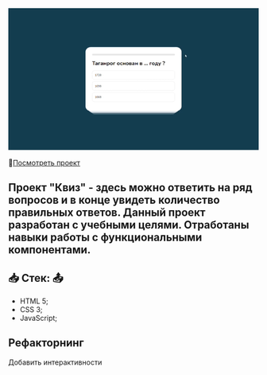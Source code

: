  
<img src="https://github.com/RyzhukIgor/quiz/blob/main/src/image/view.gif">  

:open_file_folder:[Посмотреть проект](https://ryzhukigor.github.io/mesto/)  

## Проект "Квиз" - здесь можно ответить на ряд вопросов и в конце увидеть количество правильных ответов. Данный проект разработан с учебными целями. Отработаны навыки работы с функциональными компонентами.  

## :inbox_tray: __Стек:__ :outbox_tray:  
  * HTML 5;
  * CSS 3;
  * JavaScript;

## Рефакторнинг  
Добавить интерактивности





